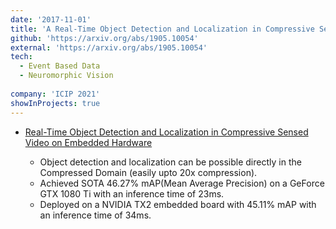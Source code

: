 ```yaml
---
date: '2017-11-01'
title: 'A Real-Time Object Detection and Localization in Compressive Sensed Video on Embedded Hardware'
github: 'https://arxiv.org/abs/1905.10054'
external: 'https://arxiv.org/abs/1905.10054'
tech:
  - Event Based Data
  - Neuromorphic Vision
  
company: 'ICIP 2021'
showInProjects: true
---
```


* [Real-Time Object Detection and Localization in Compressive Sensed Video on Embedded Hardware]()


  - Object detection and localization can be possible directly in the Compressed Domain (easily upto 20x compression).
  - Achieved SOTA 46.27% mAP(Mean Average Precision) on a GeForce GTX 1080 Ti with an inference time of 23ms.
  - Deployed on a NVIDIA TX2 embedded board with 45.11% mAP with an inference time of 34ms.




